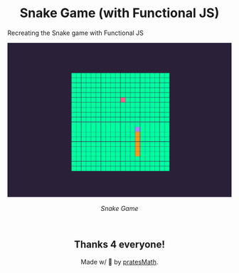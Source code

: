 <h1 align="center">Snake Game (with Functional JS)</h1>

Recreating the Snake game with Functional JS

<div align="center">
  <img src="./github/images/snake-game-with-functional-js.png" alt="" width="1000">
  <p><i>Snake Game</i></p>
</div>

<br>
<div align="center">
  <h2>Thanks 4 everyone!</h2>
  <p>Made w/ 💙 by <a href="https://github.com/pratesMath">pratesMath</a>.</p>
</div>
